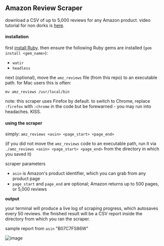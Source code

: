 ## Amazon Review Scraper
download a CSV of up to 5,000 reviews for any Amazon product. video tutorial for non dorks is [here]([url](https://twitter.com/ryanckulp/status/1657434781708066821)).

#### installation
first [install Ruby](https://install.founderhacker.com/steps/choose_os). then ensure the following Ruby gems are installed (`gem install <gem_name>`):

* `watir`
* `headless`

next (optional), move the `amz_reviews` file (from this repo) to an executable path. for Mac users this is often:

`mv amz_reviews /usr/local/bin`

note: this scraper uses Firefox by default. to switch to Chrome, replace `:firefox` with `:chrome` in the code but be forewarned - you may run into headaches. KISS.

#### using the scraper

simply:
`amz_reviews <asin> <page_start> <page_end>`

(if you did not move the `amz_reviews` code to an executable path, run it via `./amz_reviews <asin> <page_start> <page_end>` from the directory in which you saved it)

scraper parameters

* `asin` is Amazon's product identifier, which you can grab from any product page
* `page_start` and `page_end` are optional; Amazon returns up to 500 pages, or 5,000 reviews

**output**

your terminal will produce a live log of scraping progress, which autosaves every 50 reviews. the finished result will be a CSV report inside the directory from which you ran the scraper.

sample report from `asin` "B07C7FS86W"

![image](https://github.com/ryanckulp/amz_reviews/assets/3083888/2b2561ec-7a0d-40e8-ab23-7307c9077943)
